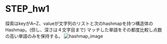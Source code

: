 # STEP_hw1
探索はkeyがA~Z、valueが文字列のリストと次のhashmapを持つ構造体のHashmap。(但し、深さは４文字目まで)
マッチした単語をその都度比較し点数の高い単語のみを保持する。
![hashmap_image](STEP_hw1/hashmap_image.png)
